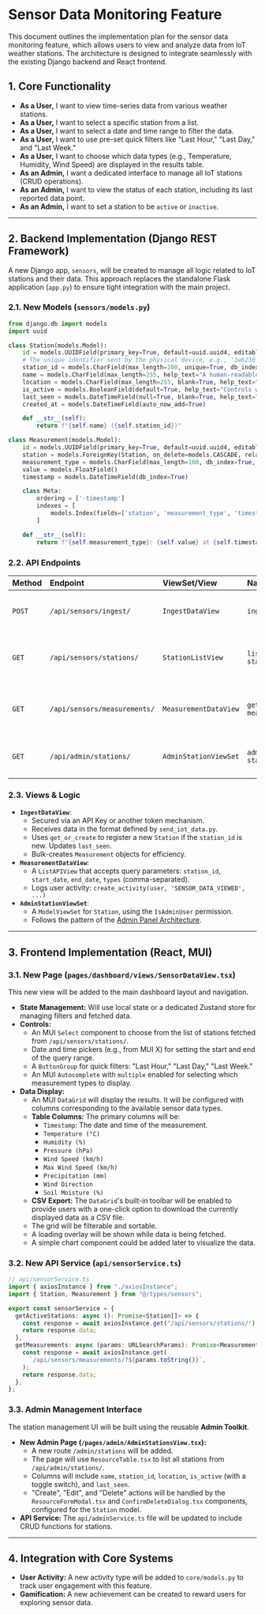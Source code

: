 # Sensor Data Monitoring Feature

This document outlines the implementation plan for the sensor data monitoring feature, which allows users to view and analyze data from IoT weather stations. The architecture is designed to integrate seamlessly with the existing Django backend and React frontend.

## 1. Core Functionality

- **As a User,** I want to view time-series data from various weather stations.
- **As a User,** I want to select a specific station from a list.
- **As a User,** I want to select a date and time range to filter the data.
- **As a User,** I want to use pre-set quick filters like "Last Hour," "Last Day," and "Last Week."
- **As a User,** I want to choose which data types (e.g., Temperature, Humidity, Wind Speed) are displayed in the results table.
- **As an Admin,** I want a dedicated interface to manage all IoT stations (CRUD operations).
- **As an Admin,** I want to view the status of each station, including its last reported data point.
- **As an Admin,** I want to set a station to be `active` or `inactive`.

---

## 2. Backend Implementation (Django REST Framework)

A new Django app, `sensors`, will be created to manage all logic related to IoT stations and their data. This approach replaces the standalone Flask application (`app.py`) to ensure tight integration with the main project.

### 2.1. New Models (`sensors/models.py`)

```python
from django.db import models
import uuid

class Station(models.Model):
    id = models.UUIDField(primary_key=True, default=uuid.uuid4, editable=False)
    # The unique identifier sent by the physical device, e.g., '1w6230'
    station_id = models.CharField(max_length=100, unique=True, db_index=True)
    name = models.CharField(max_length=255, help_text="A human-readable name for the station.")
    location = models.CharField(max_length=255, blank=True, help_text="Descriptive location of the station.")
    is_active = models.BooleanField(default=True, help_text="Controls whether the station is shown to users.")
    last_seen = models.DateTimeField(null=True, blank=True, help_text="Timestamp of the last received measurement.")
    created_at = models.DateTimeField(auto_now_add=True)

    def __str__(self):
        return f"{self.name} ({self.station_id})"

class Measurement(models.Model):
    id = models.UUIDField(primary_key=True, default=uuid.uuid4, editable=False)
    station = models.ForeignKey(Station, on_delete=models.CASCADE, related_name='measurements')
    measurement_type = models.CharField(max_length=100, db_index=True, help_text="e.g., 'temperature_°c', 'humidity_%'")
    value = models.FloatField()
    timestamp = models.DateTimeField(db_index=True)

    class Meta:
        ordering = ['-timestamp']
        indexes = [
            models.Index(fields=['station', 'measurement_type', 'timestamp']),
        ]

    def __str__(self):
        return f"{self.measurement_type}: {self.value} at {self.timestamp}"
```

### 2.2. API Endpoints

| Method | Endpoint                     | ViewSet/View          | Name                  | Description                                        |
| :----- | :--------------------------- | :-------------------- | :-------------------- | :------------------------------------------------- |
| `POST` | `/api/sensors/ingest/`       | `IngestDataView`      | `ingest-data`         | **Secured Endpoint** for IoT devices to post data. |
| `GET`  | `/api/sensors/stations/`     | `StationListView`     | `list-stations`       | Lists all `active` stations for user selection.    |
| `GET`  | `/api/sensors/measurements/` | `MeasurementDataView` | `get-measurements`    | Fetches measurement data based on filter criteria. |
| `GET`  | `/api/admin/stations/`       | `AdminStationViewSet` | `admin-list-stations` | **Admin Only.** Manages all station information.   |

### 2.3. Views & Logic

- **`IngestDataView`**:
  - Secured via an API Key or another token mechanism.
  - Receives data in the format defined by `send_iot_data.py`.
  - Uses `get_or_create` to register a new `Station` if the `station_id` is new. Updates `last_seen`.
  - Bulk-creates `Measurement` objects for efficiency.
- **`MeasurementDataView`**:
  - A `ListAPIView` that accepts query parameters: `station_id`, `start_date`, `end_date`, `types` (comma-separated).
  - Logs user activity: `create_activity(user, 'SENSOR_DATA_VIEWED', ...)`
- **`AdminStationViewSet`**:
  - A `ModelViewSet` for `Station`, using the `IsAdminUser` permission.
  - Follows the pattern of the [Admin Panel Architecture](mdc:docs/Features/AdminPanelArchitecture.md).

---

## 3. Frontend Implementation (React, MUI)

### 3.1. New Page (`pages/dashboard/views/SensorDataView.tsx`)

This new view will be added to the main dashboard layout and navigation.

- **State Management:** Will use local state or a dedicated Zustand store for managing filters and fetched data.
- **Controls:**
  - An MUI `Select` component to choose from the list of stations fetched from `/api/sensors/stations/`.
  - Date and time pickers (e.g., from MUI X) for setting the start and end of the query range.
  - A `ButtonGroup` for quick filters: "Last Hour," "Last Day," "Last Week."
  - An MUI `Autocomplete` with `multiple` enabled for selecting which measurement types to display.
- **Data Display:**
  - An MUI `DataGrid` will display the results. It will be configured with columns corresponding to the available sensor data types.
  - **Table Columns:** The primary columns will be:
    - `Timestamp`: The date and time of the measurement.
    - `Temperature (°C)`
    - `Humidity (%)`
    - `Pressure (hPa)`
    - `Wind Speed (km/h)`
    - `Max Wind Speed (km/h)`
    - `Precipitation (mm)`
    - `Wind Direction`
    - `Soil Moisture (%)`
  - **CSV Export:** The `DataGrid`'s built-in toolbar will be enabled to provide users with a one-click option to download the currently displayed data as a CSV file.
  - The grid will be filterable and sortable.
  - A loading overlay will be shown while data is being fetched.
  - A simple chart component could be added later to visualize the data.

### 3.2. New API Service (`api/sensorService.ts`)

```typescript
// api/sensorService.ts
import { axiosInstance } from "./axiosInstance";
import { Station, Measurement } from "@/types/sensors";

export const sensorService = {
  getActiveStations: async (): Promise<Station[]> => {
    const response = await axiosInstance.get("/api/sensors/stations/");
    return response.data;
  },
  getMeasurements: async (params: URLSearchParams): Promise<Measurement[]> => {
    const response = await axiosInstance.get(
      `/api/sensors/measurements/?${params.toString()}`,
    );
    return response.data;
  },
};
```

### 3.3. Admin Management Interface

The station management UI will be built using the reusable **Admin Toolkit**.

- **New Admin Page (`/pages/admin/AdminStationsView.tsx`):**
  - A new route `/admin/stations` will be added.
  - The page will use `ResourceTable.tsx` to list all stations from `/api/admin/stations/`.
  - Columns will include `name`, `station_id`, `location`, `is_active` (with a toggle switch), and `last_seen`.
  - "Create", "Edit", and "Delete" actions will be handled by the `ResourceFormModal.tsx` and `ConfirmDeleteDialog.tsx` components, configured for the `Station` model.
- **API Service:** The `api/adminService.ts` file will be updated to include CRUD functions for stations.

---

## 4. Integration with Core Systems

- **User Activity:** A new activity type will be added to `core/models.py` to track user engagement with this feature.
- **Gamification:** A new achievement can be created to reward users for exploring sensor data.

